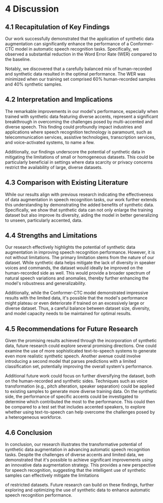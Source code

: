 # 4 Discussion

## 4.1 Recapitulation of Key Findings

Our work successfully demonstrated that the application of synthetic data augmentation can significantly enhance the performance of a Conformer-CTC model in automatic speech recognition tasks. Specifically, we observed a substantial reduction in the Word Error Rate (WER) compared to the baseline.

Notably, we discovered that a carefully balanced mix of human-recorded and synthetic data resulted in the optimal performance. The WER was minimized when our training set comprised 60% human-recorded samples and 40% synthetic samples.

## 4.2 Interpretation and Implications

The remarkable improvements in our model's performance, especially when trained with synthetic data featuring diverse accents, represent a significant breakthrough in overcoming the challenges posed by multi-accented and diverse speech. This finding could profoundly impact industries and applications where speech recognition technology is paramount, such as telecommunication services, assistive technologies, transcription services, and voice-activated systems, to name a few.

Additionally, our findings underscore the potential of synthetic data in mitigating the limitations of small or homogeneous datasets. This could be particularly beneficial in settings where data scarcity or privacy concerns restrict the availability of large, diverse datasets.

## 4.3 Comparison with Existing Literature

While our results align with previous research indicating the effectiveness of data augmentation in speech recognition tasks, our work further extends this understanding by demonstrating the added benefits of synthetic data. Specifically, we show that synthetic data can not only enlarge the training dataset but also improve its diversity, aiding the model in better generalizing to unseen, particularly accented, data.

## 4.4 Strengths and Limitations

Our research effectively highlights the potential of synthetic data augmentation in improving speech recognition performance. However, it is not without limitations. The primary limitation stems from the nature of our dataset. While synthetic data helps mitigate the lack of diversity in speaker voices and commands, the dataset would ideally be improved on the human-recorded side as well. This would provide a broader spectrum of natural speech variations and anomalies, thereby further enhancing the model's robustness and generalizability.

Additionally, while the Conformer-CTC model demonstrated impressive results with the limited data, it's possible that the model's performance might plateau or even deteriorate if trained on an excessively large or diverse dataset. Thus, a careful balance between dataset size, diversity, and model capacity needs to be maintained for optimal results.

## 4.5 Recommendations for Future Research

Given the promising results achieved through the incorporation of synthetic data, future research could explore several promising directions. One could examine the use of more sophisticated text-to-speech systems to generate even more realistic synthetic speech. Another avenue could involve introducing a second model that parses predictions with a limited classification set, potentially improving the overall system's performance.

Additional future work could focus on further diversifying the dataset, both on the human-recorded and synthetic sides. Techniques such as voice transformation (e.g., pitch alteration, speaker separation) could be applied to existing samples to generate more diverse training data. On the synthetic side, the performance of specific accents could be investigated to determine which contributed the most to the performance. This could then be compared to a test set that includes accented speakers, to explore whether using text-to-speech can help overcome the challenges posed by a heterogeneous workforce.

## 4.6 Conclusion

In conclusion, our research illustrates the transformative potential of synthetic data augmentation in advancing automatic speech recognition tasks. Despite the challenges of diverse accents and limited data, we demonstrated that it's possible to achieve significant improvements using an innovative data augmentation strategy. This provides a new perspective for speech recognition, suggesting that the intelligent use of synthetic samples can effectively mitigate the limitations

 of restricted datasets. Future research can build on these findings, further exploring and optimizing the use of synthetic data to enhance automatic speech recognition performance.

